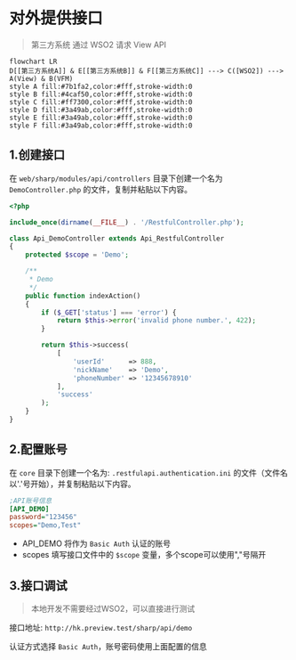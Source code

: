# 对外提供接口

> 第三方系统 通过 WSO2 请求 View API

```mermaid
flowchart LR
D[[第三方系统A]] & E[[第三方系统B]] & F[[第三方系统C]] ---> C([WSO2]) ---> A(View) & B(VFM)
style A fill:#7b1fa2,color:#fff,stroke-width:0
style B fill:#4caf50,color:#fff,stroke-width:0
style C fill:#ff7300,color:#fff,stroke-width:0
style D fill:#3a49ab,color:#fff,stroke-width:0
style E fill:#3a49ab,color:#fff,stroke-width:0
style F fill:#3a49ab,color:#fff,stroke-width:0
```

## 1.创建接口

在 `web/sharp/modules/api/controllers` 目录下创建一个名为 `DemoController.php` 的文件，复制并粘贴以下内容。
```php
<?php

include_once(dirname(__FILE__) . '/RestfulController.php');

class Api_DemoController extends Api_RestfulController
{
    protected $scope = 'Demo';

    /**
     * Demo
     */
    public function indexAction()
    {
        if ($_GET['status'] === 'error') {
            return $this->error('invalid phone number.', 422);
        }

        return $this->success(
            [
                'userId'      => 888,
                'nickName'    => 'Demo',
                'phoneNumber' => '12345678910'
            ],
            'success'
        );
    }
}
```

## 2.配置账号

在 `core` 目录下创建一个名为: `.restfulapi.authentication.ini` 的文件（文件名以'.'号开始），并复制粘贴以下内容。
```ini
;API账号信息
[API_DEMO]
password="123456"
scopes="Demo,Test"
```
- API_DEMO 将作为 `Basic Auth` 认证的账号
- scopes 填写接口文件中的 `$scope` 变量，多个scope可以使用","号隔开

## 3.接口调试

> 本地开发不需要经过WSO2，可以直接进行测试

接口地址: `http://hk.preview.test/sharp/api/demo`

认证方式选择 `Basic Auth`，账号密码使用上面配置的信息